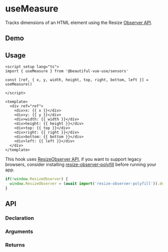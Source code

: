 # useMeasure

Tracks dimensions of an HTML element using the Resize [Observer API]().

## Demo

## Usage

```vue
<script setup lang="ts">
import { useMeasure } from '@beautiful-vue-use/sensors'

const [ref, { x, y, width, height, top, right, bottom, left }] = useMeasure()

</script>

<template>
  <div ref="ref">
    <div>x: {{ x }}</div>    
    <div>y: {{ y }}</div>
    <div>width: {{ width }}</div>
    <div>height: {{ height }}</div>
    <div>top: {{ top }}</div>
    <div>right: {{ right }}</div>
    <div>bottom: {{ bottom }}</div>
    <div>left: {{ left }}</div>
  </div>
</template>

```
This hook uses [ResizeObserver API](), if you want to support legacy browsers, consider installing [resize-observer-polyfill]() before running your app.

```js
if(!window.ResizeObserver) {
  window.ResizeObserver = (await import('resize-observer-polyfill')).default
}

```

## API

### Declaration

### Arguments

### Returns
